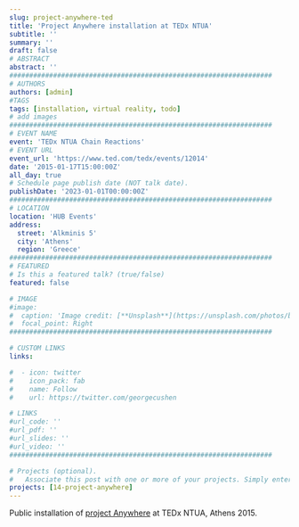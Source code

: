 ```yaml
---
slug: project-anywhere-ted
title: 'Project Anywhere installation at TEDx NTUA'
subtitle: ''
summary: ''
draft: false
# ABSTRACT 
abstract: ''
##################################################################
# AUTHORS 
authors: [admin]
#TAGS
tags: [installation, virtual reality, todo]
# add images
##################################################################
# EVENT NAME 
event: 'TEDx NTUA Chain Reactions'
# EVENT URL 
event_url: 'https://www.ted.com/tedx/events/12014'
date: '2015-01-17T15:00:00Z'
all_day: true
# Schedule page publish date (NOT talk date).
publishDate: '2023-01-01T00:00:00Z'
##################################################################
# LOCATION 
location: 'HUB Events'
address:
  street: 'Alkminis 5'
  city: 'Athens'
  region: 'Greece'
##################################################################
# FEATURED
# Is this a featured talk? (true/false)
featured: false

# IMAGE 
#image:
#  caption: 'Image credit: [**Unsplash**](https://unsplash.com/photos/bzdhc5b3Bxs)'
#  focal_point: Right
##################################################################

# CUSTOM LINKS 
links:

#  - icon: twitter
#    icon_pack: fab
#    name: Follow
#    url: https://twitter.com/georgecushen

# LINKS 
#url_code: ''
#url_pdf: ''
#url_slides: ''
#url_video: ''
##################################################################

# Projects (optional).
#   Associate this post with one or more of your projects. Simply enter your project's folder or file name without extension. Otherwise, set `projects = []`.
projects: [14-project-anywhere]
---
```


Public installation of [project Anywhere](../../project/project-anywhere) at TEDx NTUA, Athens 2015.  
